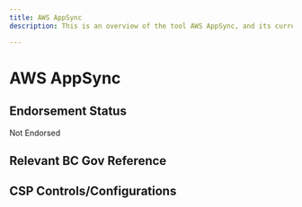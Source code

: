 ```yaml
---
title: AWS AppSync
description: This is an overview of the tool AWS AppSync, and its current status  within BC Gov.

---
```

<!---
Note: this is a generated file.  You should not edit it directly.  Please check https://github.com/bcgov/cloud-pathfinder for details.
-->
# AWS AppSync



## Endorsement Status
Not Endorsed

## Relevant BC Gov Reference


## CSP Controls/Configurations
